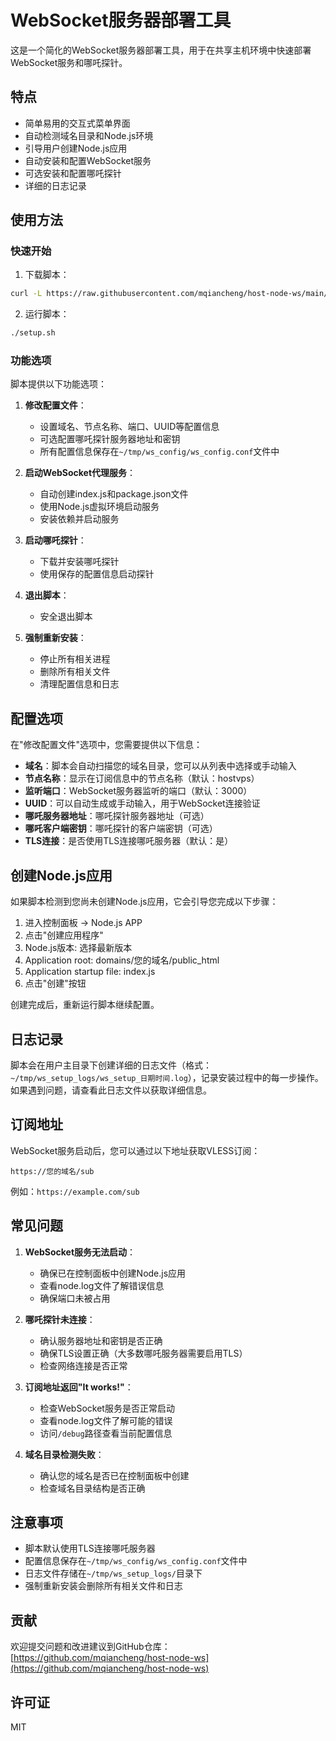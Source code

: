 # WebSocket服务器部署工具

这是一个简化的WebSocket服务器部署工具，用于在共享主机环境中快速部署WebSocket服务和哪吒探针。

## 特点

- 简单易用的交互式菜单界面
- 自动检测域名目录和Node.js环境
- 引导用户创建Node.js应用
- 自动安装和配置WebSocket服务
- 可选安装和配置哪吒探针
- 详细的日志记录

## 使用方法

### 快速开始

1. 下载脚本：

```bash
curl -L https://raw.githubusercontent.com/mqiancheng/host-node-ws/main/setup.sh -o setup.sh && chmod +x setup.sh
```

2. 运行脚本：

```bash
./setup.sh
```

### 功能选项

脚本提供以下功能选项：

1. **修改配置文件**：
   - 设置域名、节点名称、端口、UUID等配置信息
   - 可选配置哪吒探针服务器地址和密钥
   - 所有配置信息保存在`~/tmp/ws_config/ws_config.conf`文件中

2. **启动WebSocket代理服务**：
   - 自动创建index.js和package.json文件
   - 使用Node.js虚拟环境启动服务
   - 安装依赖并启动服务

3. **启动哪吒探针**：
   - 下载并安装哪吒探针
   - 使用保存的配置信息启动探针

4. **退出脚本**：
   - 安全退出脚本

5. **强制重新安装**：
   - 停止所有相关进程
   - 删除所有相关文件
   - 清理配置信息和日志

## 配置选项

在"修改配置文件"选项中，您需要提供以下信息：

- **域名**：脚本会自动扫描您的域名目录，您可以从列表中选择或手动输入
- **节点名称**：显示在订阅信息中的节点名称（默认：hostvps）
- **监听端口**：WebSocket服务器监听的端口（默认：3000）
- **UUID**：可以自动生成或手动输入，用于WebSocket连接验证
- **哪吒服务器地址**：哪吒探针服务器地址（可选）
- **哪吒客户端密钥**：哪吒探针的客户端密钥（可选）
- **TLS连接**：是否使用TLS连接哪吒服务器（默认：是）

## 创建Node.js应用

如果脚本检测到您尚未创建Node.js应用，它会引导您完成以下步骤：

1. 进入控制面板 -> Node.js APP
2. 点击"创建应用程序"
3. Node.js版本: 选择最新版本
4. Application root: domains/您的域名/public_html
5. Application startup file: index.js
6. 点击"创建"按钮

创建完成后，重新运行脚本继续配置。

## 日志记录

脚本会在用户主目录下创建详细的日志文件（格式：`~/tmp/ws_setup_logs/ws_setup_日期时间.log`），记录安装过程中的每一步操作。如果遇到问题，请查看此日志文件以获取详细信息。

## 订阅地址

WebSocket服务启动后，您可以通过以下地址获取VLESS订阅：

```
https://您的域名/sub
```

例如：`https://example.com/sub`

## 常见问题

1. **WebSocket服务无法启动**：
   - 确保已在控制面板中创建Node.js应用
   - 查看node.log文件了解错误信息
   - 确保端口未被占用

2. **哪吒探针未连接**：
   - 确认服务器地址和密钥是否正确
   - 确保TLS设置正确（大多数哪吒服务器需要启用TLS）
   - 检查网络连接是否正常

3. **订阅地址返回"It works!"**：
   - 检查WebSocket服务是否正常启动
   - 查看node.log文件了解可能的错误
   - 访问`/debug`路径查看当前配置信息

4. **域名目录检测失败**：
   - 确认您的域名是否已在控制面板中创建
   - 检查域名目录结构是否正确

## 注意事项

- 脚本默认使用TLS连接哪吒服务器
- 配置信息保存在`~/tmp/ws_config/ws_config.conf`文件中
- 日志文件存储在`~/tmp/ws_setup_logs/`目录下
- 强制重新安装会删除所有相关文件和日志

## 贡献

欢迎提交问题和改进建议到GitHub仓库：[https://github.com/mqiancheng/host-node-ws](https://github.com/mqiancheng/host-node-ws)

## 许可证

MIT
